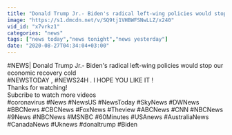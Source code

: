 ```yaml
---
title: "Donald Trump Jr.- Biden's radical left-wing policies would stop our economic recovery cold"
image: "https://s1.dmcdn.net/v/SQ9tj1VHBWFSNwLLZ/x240"
vid_id: "x7vrkz1"
categories: "news"
tags: ["news today","news tonight","news yesterday"]
date: "2020-08-27T04:34:04+03:00"
---
```

#NEWS| Donald Trump Jr.- Biden's radical left-wing policies would stop our economic recovery cold  <br>#NEWSTODAY , #NEWS24H . I HOPE YOU LIKE IT !  <br>Thanks for watching!  <br>Subcribe to watch more videos  <br>#coronavirus #News #NewsUS #NewsToday #SkyNews #DWNews #BBCNews #CBCNews #FoxNews #Theview #ABCNews #CNN #NBCNews #9News #NBCNews #MSNBC #60Minutes #USAnews #AustraliaNews #CanadaNews #Uknews #donaltrump #Biden  <br>
